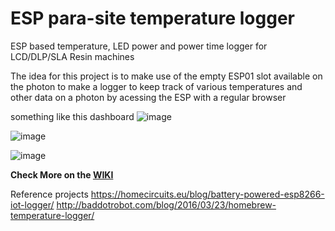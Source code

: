 
# ESP para-site temperature logger
ESP based temperature, LED power and power time logger for LCD/DLP/SLA Resin machines

The idea for this project is to make use of the empty ESP01 slot available on the photon to make a logger to keep track of various temperatures and other data on a photon by acessing the ESP with a regular browser

something like this dashboard
![image](https://user-images.githubusercontent.com/11083514/52355578-774c6880-2a2a-11e9-8e68-ede82868c0f7.png)

![image](https://user-images.githubusercontent.com/11083514/54684616-ad423980-4b0c-11e9-952c-1884b7160c75.png)

![image](https://user-images.githubusercontent.com/11083514/54575800-76293680-49ed-11e9-9d85-362e04bd88fa.png)


**Check More on the [WIKI](https://github.com/Photonsters/ESParaSite_TemperatureLogger/wiki)**


Reference projects
https://homecircuits.eu/blog/battery-powered-esp8266-iot-logger/
http://baddotrobot.com/blog/2016/03/23/homebrew-temperature-logger/


